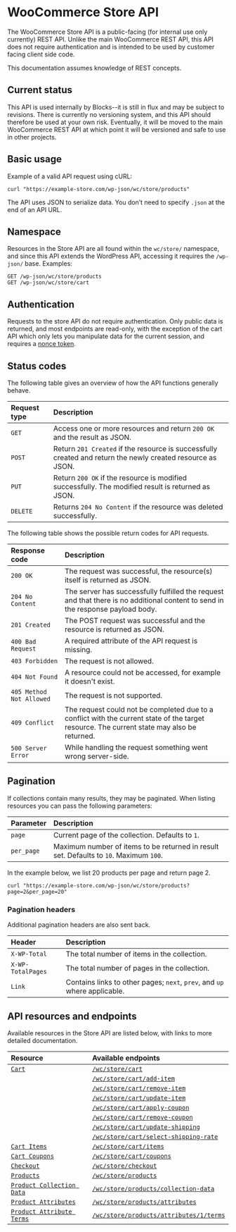 # WooCommerce Store API

The WooCommerce Store API is a public-facing (for internal use only currently) REST API. Unlike the main WooCommerce REST API, this API does not require authentication and is intended to be used by customer facing client side code.

This documentation assumes knowledge of REST concepts.

## Current status

This API is used internally by Blocks--it is still in flux and may be subject to revisions. There is currently no versioning system, and this API should therefore be used at your own risk. Eventually, it will be moved to the main WooCommerce REST API at which point it will be versioned and safe to use in other projects.

## Basic usage

Example of a valid API request using cURL:

```http
curl "https://example-store.com/wp-json/wc/store/products"
```

The API uses JSON to serialize data. You don’t need to specify `.json` at the end of an API URL.

## Namespace

Resources in the Store API are all found within the `wc/store/` namespace, and since this API extends the WordPress API, accessing it requires the `/wp-json/` base. Examples:

```http
GET /wp-json/wc/store/products
GET /wp-json/wc/store/cart
```

## Authentication

Requests to the store API do not require authentication. Only public data is returned, and most endpoints are read-only, with the exception of the cart API which only lets you manipulate data for the current session, and requires a [nonce token](https://developer.wordpress.org/plugins/security/nonces/).

## Status codes

The following table gives an overview of how the API functions generally behave.

| Request type | Description                                                                                                 |
| :----------- | :---------------------------------------------------------------------------------------------------------- |
| `GET`        | Access one or more resources and return `200 OK` and the result as JSON.                                    |
| `POST`       | Return `201 Created` if the resource is successfully created and return the newly created resource as JSON. |
| `PUT`        | Return `200 OK` if the resource is modified successfully. The modified result is returned as JSON.          |
| `DELETE`     | Returns `204 No Content` if the resource was deleted successfully.                                          |

The following table shows the possible return codes for API requests.

| Response code            | Description                                                                                                                                 |
| :----------------------- | :------------------------------------------------------------------------------------------------------------------------------------------ |
| `200 OK`                 | The request was successful, the resource(s) itself is returned as JSON.                                                                     |
| `204 No Content`         | The server has successfully fulfilled the request and that there is no additional content to send in the response payload body.             |
| `201 Created`            | The POST request was successful and the resource is returned as JSON.                                                                       |
| `400 Bad Request`        | A required attribute of the API request is missing.                                                                                         |  |
| `403 Forbidden`          | The request is not allowed.                                                                                                                 |
| `404 Not Found`          | A resource could not be accessed, for example it doesn't exist.                                                                             |
| `405 Method Not Allowed` | The request is not supported.                                                                                                               |
| `409 Conflict`           | The request could not be completed due to a conflict with the current state of the target resource. The current state may also be returned. |
| `500 Server Error`       | While handling the request something went wrong server-side.                                                                                |

## Pagination

If collections contain many results, they may be paginated. When listing resources you can pass the following parameters:

| Parameter  | Description                                                                            |
| :--------- | :------------------------------------------------------------------------------------- |
| `page`     | Current page of the collection. Defaults to `1`.                                       |
| `per_page` | Maximum number of items to be returned in result set. Defaults to `10`. Maximum `100`. |

In the example below, we list 20 products per page and return page 2.

```http
curl "https://example-store.com/wp-json/wc/store/products?page=2&per_page=20"
```

### Pagination headers

Additional pagination headers are also sent back.

| Header            | Description                                                               |
| :---------------- | :------------------------------------------------------------------------ |
| `X-WP-Total`      | The total number of items in the collection.                              |
| `X-WP-TotalPages` | The total number of pages in the collection.                              |
| `Link`            | Contains links to other pages; `next`, `prev`, and `up` where applicable. |

## API resources and endpoints

Available resources in the Store API are listed below, with links to more detailed documentation.

| Resource                                                     | Available endpoints                                                                   |
| :----------------------------------------------------------- | :------------------------------------------------------------------------------------ |
| [`Cart`](docs/cart.md)                                       | [`/wc/store/cart`](docs/cart.md#get-cart)                                             |
|                                                              | [`/wc/store/cart/add-item`](#add-item)                                                |
|                                                              | [`/wc/store/cart/remove-item`](#remove-item)                                          |
|                                                              | [`/wc/store/cart/update-item`](#update-item)                                          |
|                                                              | [`/wc/store/cart/apply-coupon`](#apply-coupon)                                        |
|                                                              | [`/wc/store/cart/remove-coupon`](#remove-coupon)                                      |
|                                                              | [`/wc/store/cart/update-shipping`](#update-shipping)                                  |
|                                                              | [`/wc/store/cart/select-shipping-rate`](#select-shipping-rate)                        |
| [`Cart Items`](docs/cart-items.md)                           | [`/wc/store/cart/items`](docs/cart-items.md#list-cart-items)                          |
| [`Cart Coupons`](docs/cart-coupons.md)                       | [`/wc/store/cart/coupons`](docs/cart-coupons.md#list-cart-coupons)                    |
| [`Checkout`](docs/checkout.md)                               | [`/wc/store/checkout`](docs/checkout.md)                                              |
| [`Products`](docs/products.md)                               | [`/wc/store/products`](docs/products.md#list-products)                                |
| [`Product Collection Data`](docs/product-collection-data.md) | [`/wc/store/products/collection-data`](docs/product-collection-data.md)               |
| [`Product Attributes`](docs/product-attributes.md)           | [`/wc/store/products/attributes`](docs/product-attributes.md#list-product-attributes) |
| [`Product Attribute Terms`](docs/product-attribute-terms.md) | [`/wc/store/products/attributes/1/terms`](docs/product-attribute-terms.md)            |
